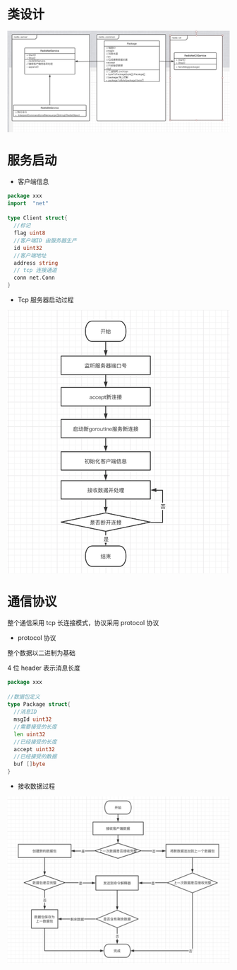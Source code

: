 # 类设计

![Image text](images/网络通信类图.png)

# 服务启动

- 客户端信息

```go
package xxx
import  "net"

type Client struct{
  //标记
  flag uint8
  //客户端ID 由服务器生产
  id uint32
  //客户端地址
  address string
  // tcp 连接通道
  conn net.Conn
}

```

- Tcp 服务器启动过程

![Image text](images/Tcp服务启动过程.png)

# 通信协议

整个通信采用 tcp 长连接模式，协议采用 protocol 协议

- protocol 协议

整个数据以二进制为基础

4 位 header 表示消息长度

```go
package xxx

//数据包定义
type Package struct{
  //消息ID
  msgId uint32
  //需要接受的长度
  len uint32
  //已经接受的长度
  accept uint32
  //已经接受的数据
  buf []byte
}

```

- 接收数据过程

![Image text](images/Tcp数据接收过程.png)
